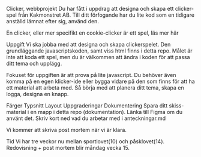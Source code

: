 Clicker, webbprojekt
Du har fått i uppdrag att designa och skapa ett clicker-spel från Kakmonstret AB. Till ditt förfogande har du lite kod som en tidigare anställd lämnat efter sig, använd den.

En clicker, eller mer specifikt en cookie-clicker är ett spel, läs mer här

Uppgift
Vi ska jobba med att designa och skapa clickerspelet. Den grundläggande javascriptskoden, samt viss html finns i detta repo. Målet är inte att koda ett spel, men du är välkommen att ändra i koden för att passa ditt tema och upplägg.

Fokuset för uppgiften är att prova på lite javascript. Du behöver även komma på en egen klicker-ide eller bygga vidare på den som finns för att ha ett material att arbeta med. Så börja med att planera ditt tema, skapa en logga, designa en knapp.

Färger
Typsnitt
Layout
Uppgraderingar
Dokumentering
Spara ditt skiss-material i en mapp i detta repo (dokumentation). Länka till Figma om du använt det. Skriv kort ned vad du arbetar med i anteckningar.md

Vi kommer att skriva post mortem när vi är klara.

Tid
Vi har tre veckor nu mellan sportlovet(10) och påsklovet(14). Redovisning + post mortem blir måndag vecka 15.
